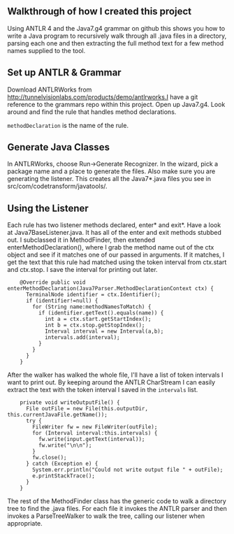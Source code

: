 ## Walkthrough of how I created this project
Using ANTLR 4 and the Java7.g4 grammar on github this shows you how to write a Java program to recursively walk through all .java files in a directory, parsing each one and then extracting the full method text for a few method names supplied to the tool.

## Set up ANTLR & Grammar
Download ANTLRWorks from http://tunnelvisionlabs.com/products/demo/antlrworks.I have a git reference to the grammars repo within this project.  Open up Java7.g4.  Look around and find the rule that handles method declarations.

`methodDeclaration` is the name of the rule.  

## Generate Java Classes
In ANTLRWorks, choose Run->Generate Recognizer.  In the wizard, pick a package name and a place to generate the files.  Also make sure you are generating the listener.  This creates all the Java7*.java files you see in src/com/codetransform/javatools/.


## Using the Listener
Each rule has two listener methods declared, enter* and exit*.  Have a look at Java7BaseListener.java.  It has all of the enter and exit methods stubbed out.  I  subclassed it in MethodFinder, then extended enterMethodDeclaration(), where I grab the method name out of the ctx object and see if it matches one of our passed in arguments.  If it matches, I get the text that this rule had matched using the token interval from ctx.start and ctx.stop.  I save the interval for printing out later.

        @Override public void enterMethodDeclaration(Java7Parser.MethodDeclarationContext ctx) {
          TerminalNode identifier = ctx.Identifier();
          if (identifier!=null) {
            for (String name:methodNamesToMatch) {
              if (identifier.getText().equals(name)) {
                int a = ctx.start.getStartIndex();
                int b = ctx.stop.getStopIndex();
                Interval interval = new Interval(a,b);
                intervals.add(interval);
              }
            }
          }
        }

After the walker has walked the whole file, I'll have a list of token intervals I want to print out.  By keeping around the ANTLR CharStream I can easily extract the text with the token interval I saved in the `intervals` list.

        private void writeOutputFile() {
          File outFile = new File(this.outputDir, this.currentJavaFile.getName());
          try {
            FileWriter fw = new FileWriter(outFile);
            for (Interval interval:this.intervals) {
              fw.write(input.getText(interval));
              fw.write("\n\n");
            }
            fw.close();
          } catch (Exception e) {
            System.err.println("Could not write output file " + outFile);
            e.printStackTrace();
          }
        }


The rest of the MethodFinder class has the generic code to walk a directory tree to find the .java files.  For each file it invokes the ANTLR parser and then invokes a ParseTreeWalker to walk the tree, calling our listener when appropriate.

